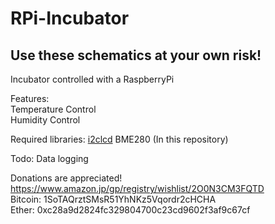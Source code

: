# RPi-Incubator
## Use these schematics at your own risk!


Incubator controlled with a RaspberryPi

Features:  
Temperature Control  
Humidity Control  

Required libraries:
[i2clcd](https://github.com/sotakan/i2clcd)
BME280 (In this repository)

Todo:
Data logging  

Donations are appreciated!
https://www.amazon.jp/gp/registry/wishlist/2O0N3CM3FQTD    
Bitcoin: 1SoTAQrztSMsR51YhNKz5Vqordr2cHCHA   
Ether: 0xc28a9d2824fc329804700c23cd9602f3af9c67cf
